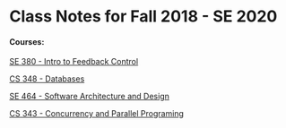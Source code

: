 # Class Notes for Fall 2018 - SE 2020

#### Courses:

[SE 380 - Intro to Feedback Control](/se-380.md)

[CS 348 - Databases](/cs-348.md)

[SE 464 - Software Architecture and Design](/se-464.md)

[CS 343 - Concurrency and Parallel Programing](/cs-343.md)